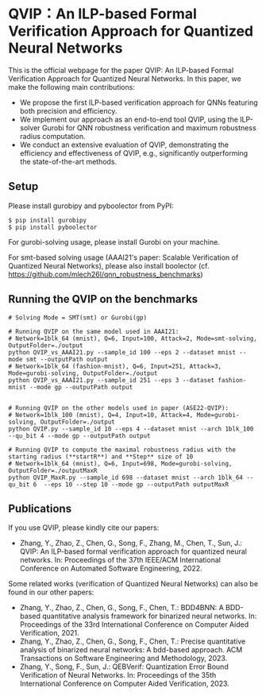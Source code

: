 # QVIP：An ILP-based Formal Verification Approach for Quantized Neural Networks
This is the official webpage for the paper QVIP: An ILP-based Formal Verification Approach for Quantized Neural Networks. In this paper, we make the following main contributions:
- We propose the first ILP-based verification approach for QNNs featuring both precision and efficiency.
- We implement our approach as an end-to-end tool QVIP, using the ILP-solver Gurobi for QNN robustness verification and maximum robustness radius computation.
- We conduct an extensive evaluation of QVIP, demonstrating the efficiency and effectiveness of QVIP, e.g., significantly outperforming the state-of-the-art methods.
## Setup
Please install gurobipy and pyboolector from PyPI:
```shell script
$ pip install gurobipy
$ pip install pyboolector
```

For gurobi-solving usage, please install Gurobi on your machine.

For smt-based solving usage (AAAI21's paper: Scalable Verification of Quantized Neural Networks), please also install boolector (cf. https://github.com/mlech26l/qnn_robustness_benchmarks) 
## Running the QVIP on the benchmarks

```shell script
# Solving Mode = SMT(smt) or Gurobi(gp)

# Running QVIP on the same model used in AAAI21: 
# Network=1blk_64 (mnist), Q=6, Input=100, Attack=2, Mode=smt-solving, OutputFolder=./output
python QVIP_vs_AAAI21.py --sample_id 100 --eps 2 --dataset mnist --mode smt --outputPath output
# Network=1blk_64 (fashion-mnist), Q=6, Input=251, Attack=3, Mode=gurobi-solving, OutputFolder=./output
python QVIP_vs_AAAI21.py --sample_id 251 --eps 3 --dataset fashion-mnist --mode gp --outputPath output


# Running QVIP on the other models used in paper (ASE22-QVIP): 
# Network=1blk_100 (mnist), Q=4, Input=10, Attack=4, Mode=gurobi-solving, OutputFolder=./output
python QVIP.py --sample_id 10 --eps 4 --dataset mnist --arch 1blk_100 --qu_bit 4 --mode gp --outputPath output

# Running QVIP to compute the maximal robustness radius with the starting radius (**startR**) and **Step** size of 10
# Network=1blk_64 (mnist), Q=6, Input=698, Mode=gurobi-solving, OutputFolder=./outputMaxR
python QVIP_MaxR.py --sample_id 698 --dataset mnist --arch 1blk_64 --qu_bit 6  --eps 10 --step 10 --mode gp --outputPath outputMaxR
```

## Publications

If you use QVIP, please kindly cite our papers:
- Zhang, Y., Zhao, Z., Chen, G., Song, F., Zhang, M., Chen, T., Sun, J.: QVIP: An ILP-based formal verification approach for quantized neural networks. In: Proceedings of the 37th IEEE/ACM International Conference on Automated Software Engineering, 2022.

Some related works (verification of Quantized Neural Networks) can also be found in our other papers:
- Zhang, Y., Zhao, Z., Chen, G., Song, F., Chen, T.: BDD4BNN: A BDD-based quantitative analysis framework for binarized neural networks. In: Proceedings of the 33rd International Conference on Computer Aided Verification, 2021.
- Zhang, Y., Zhao, Z., Chen, G., Song, F., Chen, T.: Precise quantitative analysis of binarized neural networks: A bdd-based approach. ACM Transactions on Software Engineering and Methodology, 2023.
- Zhang, Y., Song, F., Sun, J.: QEBVerif: Quantization Error Bound Verification of Neural Networks. In: Proceedings of the 35th International Conference on Computer Aided Verification, 2023.
